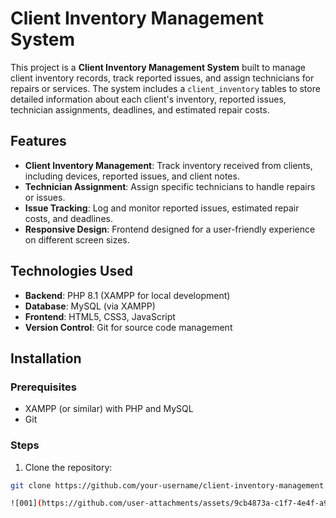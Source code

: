 # Client Inventory Management System

This project is a **Client Inventory Management System** built to manage client inventory records, track reported issues, and assign technicians for repairs or services. The system includes a `client_inventory` tables to store detailed information about each client's inventory, reported issues, technician assignments, deadlines, and estimated repair costs.

## Features
- **Client Inventory Management**: Track inventory received from clients, including devices, reported issues, and client notes.
- **Technician Assignment**: Assign specific technicians to handle repairs or issues.
- **Issue Tracking**: Log and monitor reported issues, estimated repair costs, and deadlines.
- **Responsive Design**: Frontend designed for a user-friendly experience on different screen sizes.

## Technologies Used
- **Backend**: PHP 8.1 (XAMPP for local development)
- **Database**: MySQL (via XAMPP)
- **Frontend**: HTML5, CSS3, JavaScript
- **Version Control**: Git for source code management

## Installation

### Prerequisites
- XAMPP (or similar) with PHP and MySQL
- Git

### Steps

1. Clone the repository:

```bash
git clone https://github.com/your-username/client-inventory-management.git

![001](https://github.com/user-attachments/assets/9cb4873a-c1f7-4e4f-a970-bb53864a8779)

